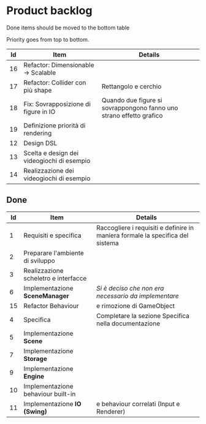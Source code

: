 # Product backlog
Done items should be moved to the bottom table

Priority goes from top to bottom.

|Id|Item|Details|
|--|----|-------|
|16|Refactor: Dimensionable -> Scalable||
|17|Refactor: Collider con più shape|Rettangolo e cerchio|
|18|Fix: Sovrapposizione di figure in IO|Quando due figure si sovrappongono fanno uno strano effetto grafico|
|19|Definizione priorità di rendering||
|12|Design DSL||
|13|Scelta e design dei videogiochi di esempio||
|14|Realizzazione dei videogiochi di esempio||


## Done
|Id|Item|Details|
|--|----|-------|
|1|Requisiti e specifica|Raccogliere i requisiti e definire in maniera formale la specifica del sistema|
|2|Preparare l'ambiente di sviluppo||
|3|Realizzazione scheletro e interfacce||
|6|Implementazione **SceneManager**|*Si è deciso che non era necessario da implementare*|
|15|Refactor Behaviour|e rimozione di GameObject|
|4|Specifica|Completare la sezione Specifica nella documentazione|
|5|Implementazione **Scene**||
|7|Implementazione **Storage**||
|9|Implementazione **Engine**||
|10|Implementazione behaviour built-in||
|11|Implementazione **IO (Swing)**|e behaviour correlati (Input e Renderer)|
